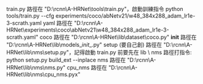 train.py 路徑在 "D:\rcnn\A-HRNet\tools\train.py"，啟動訓練指令 python tools/train.py --cfg experiments/coco/abNetv21/w48_384x288_adam_lr1e-3-scrath.yaml
yaml 路徑在 "D:\rcnn\A-HRNet\experiments\coco\abNetv21\w48_384x288_adam_lr1e-3-scrath.yaml"
coco 路徑在 "D:\rcnn\A-HRNet\lib\dataset\coco.py"
__init__ 路徑在 "D:\rcnn\A-HRNet\lib\models\__init__.py"
setup (要自己創) 路徑在 "D:\rcnn\A-HRNet\lib\nms\setup.py"，記得啟動 train.py 前要先在 lib \ nms 路徑打指令: python setup.py build_ext --inplace 
nms 路徑在 "D:\rcnn\A-HRNet\lib\nms\nms.py"
cpu_nms 路徑在 "D:\rcnn\A-HRNet\lib\nms\cpu_nms.pyx"
